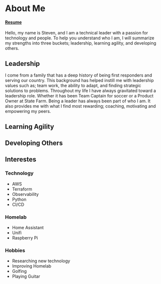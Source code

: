 # About Me

#### [Resume](https://registry.jsonresume.org/stevejoluc)

Hello, my name is Steven, and I am a technical leader with a passion for technology and people. To help you understand who I am, I will summarize my strengths into three buckets; leadership, learning agility, and developing others.

## Leadership
I come from a family that has a deep history of being first responders and serving our country. This background has helped instill me with leadership values such as; team work, the ability to adapt, and finding strategic solutions to problems. Throughout my life I have always gravitated toward a leadership role. Whether it has been Team Captain for soccer or a Product Owner at State Farm. Being a leader has always been part of who I am. It also provides me with what I find most rewarding; coaching, motivating and empowering my peers.

## Learning Agility

## Developing Others

## Interestes
### Technology
- AWS
- Terraform
- Observability
- Python
- CI/CD

### Homelab
- Home Assistant
- Unifi
- Raspberry Pi

### Hobbies
- Researching new technology
- Improving Homelab
- Golfing
- Playing Guitar
